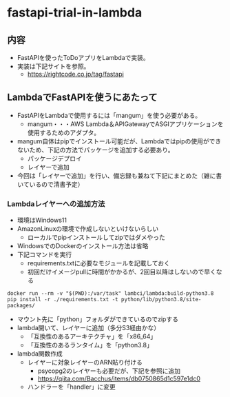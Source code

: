 # fastapi-trial-in-lambda

## 内容

- FastAPIを使ったToDoアプリをLambdaで実装。
- 実装は下記サイトを参照。
  - https://rightcode.co.jp/tag/fastapi

## LambdaでFastAPIを使うにあたって

- FastAPIをLambdaで使用するには「mangum」を使う必要がある。  
  - mangum・・・AWS Lambda＆APIGatewayでASGIアプリケーションを使用するためのアダプタ。
- mangum自体はpipでインストール可能だが、Lambdaではpipの使用ができないため、下記の方法でパッケージを追加する必要あり。
  - パッケージデプロイ
  - レイヤーで追加
- 今回は「レイヤーで追加」を行い、備忘録も兼ねて下記にまとめた（雑に書いているので清書予定）

### Lambdaレイヤーへの追加方法

- 環境はWindows11
- AmazonLinuxの環境で作成しないといけないらしい
  - ローカルでpipインストールしてzipではダメやった
- WindowsでのDockerのインストール方法は省略
- 下記コマンドを実行
  - requirements.txtに必要なモジュールを記載しておく
  - 初回だけイメージpullに時間がかかるが、2回目以降はしないので早くなる

```docker
docker run --rm -v "$(PWD):/var/task" lambci/lambda:build-python3.8 pip install -r ./requirements.txt -t python/lib/python3.8/site-packages/
```
- マウント先に「python」フォルダができているのでzipする
- lambda開いて、レイヤーに追加（多分S3経由かな）
    - 「互換性のあるアーキテクチャ」を「x86_64」
    - 「互換性のあるランタイム」を「python3.8」
- lambda関数作成
  - レイヤーに対象レイヤーのARN貼り付ける
    - psycopg2のレイヤーも必要だが、下記を参照に追加
    - https://qiita.com/Bacchus/items/db0750865d1c597e1dc0
  - ハンドラーを「handler」に変更